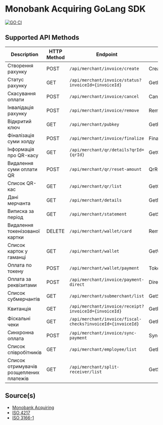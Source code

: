 Monobank Acquiring GoLang SDK
=============================
[![GO CI](https://github.com/zhooravell/mono-acquiring-go/actions/workflows/go.yml/badge.svg)](https://github.com/zhooravell/mono-acquiring-go/actions/workflows/go.yml)

## Supported API Methods

| Description                             | HTTP Method | Endpoint                                                    | Function               |
|-----------------------------------------|-------------|-------------------------------------------------------------|------------------------|
| Створення рахунку                       | POST        | `/api/merchant/invoice/create`                              | CreateInvoice()        |
| Статус рахунку                          | GET         | `/api/merchant/invoice/status?invoiceId={invoiceId}`        | GetInvoiceStatus()     |
| Скасування оплати                       | POST        | `/api/merchant/invoice/cancel`                              | CancelInvoice()        |
| Інвалідація рахунку                     | POST        | `/api/merchant/invoice/remove`                              | RemoveInvoice()        |
| Відкритий ключ                          | GET         | `/api/merchant/pubkey`                                      | GetPublicKey()         |
| Фіналізація суми холду                  | POST        | `/api/merchant/invoice/finalize`                            | FinalizeHold()         |
| Інформація про QR-касу                  | GET         | `/api/merchant/qr/details?qrId={qrId}`                      | GetQRDetails()         |
| Видалення суми оплати QR                | POST        | `/api/merchant/qr/reset-amount`                             | QrResetAmount()        |
| Список QR-кас                           | GET         | `/api/merchant/qr/list`                                     | GetQRList()            | 
| Дані мерчанта                           | GET         | `/api/merchant/details`                                     | GetMerchantDetails()   |
| Виписка за період                       | GET         | `/api/merchant/statement`                                   | GetStatement()         |
| Видалення токенізованої картки          | DELETE      | `/api/merchant/wallet/card`                                 | RemoveWalletCard()     |
| Список карток у гаманці                 | GET         | `/api/merchant/wallet`                                      | GetWalletCardList()    |
| Оплата по токену                        | POST        | `/api/merchant/wallet/payment`                              | TokenPayment()         |
| Оплата за реквізитами                   | POST        | `/api/merchant/invoice/payment-direct`                      | DirectPayment()        |
| Список субмерчантів                     | GET         | `/api/merchant/submerchant/list`                            | GetSubMerchantList()   |
| Квитанція                               | GET         | `/api/merchant/invoice/receipt?invoiceId={invoiceId}`       | GetReceipt()           |
| Фіскальні чеки                          | GET         | `/api/merchant/invoice/fiscal-checks?invoiceId={invoiceId}` | GetFiscalChecks()      |
| Синхронна оплата                        | POST        | `/api/merchant/invoice/sync-payment`                        | SyncPayment()          |
| Список співробітників                   | GET         | `/api/merchant/employee/list`                               | GetEmployeeList()      |
| Список отримувачів розщеплених платежів | GET         | `/api/merchant/split-receiver/list`                         | GetSplitReceiverList() |

## Source(s)

* [Monobank Acquiring](https://monobank.ua/api-docs)
* [ISO 4217](https://www.iso.org/iso-4217-currency-codes.html)
* [ISO 3166-1](https://www.iso.org/iso-3166-country-codes.html)